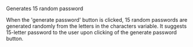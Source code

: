 Generates 15 random password

When the 'generate password' button is clicked, 15 random passwords are generated randomly from the letters in the characters variable. 
It suggests 15-letter password to the user upon clicking of the generate password button.